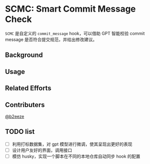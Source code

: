 # SCMC: Smart Commit Message Check

`SCMC` 是自定义的 `commit_message` hook，可以借助 GPT 智能校验 commit message 是否符合提交规范，并给出修改建议。

## Background


## Usage


## Related Efforts


## Contributers
[@b2eeze](https://github.com/b2eeze)

## TODO list

- [ ] 利用打标数据集，对 gpt 模型进行微调，使其呈现出更好的表现
- [ ] 设计用户友好的界面，调用接口
- [ ] 模仿 husky，实现一个脚本在不同的本地仓库自动同步 hook 的配置
